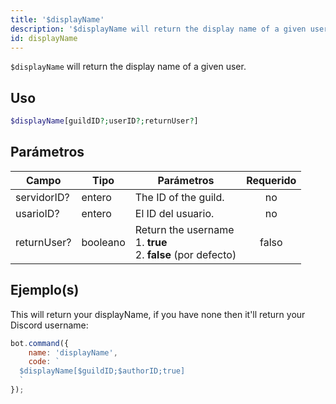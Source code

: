 ```yaml
---
title: '$displayName'
description: '$displayName will return the display name of a given user.'
id: displayName
---
```


`$displayName` will return the display name of a given user.

## Uso

```php
$displayName[guildID?;userID?;returnUser?]
```

## Parámetros

| Campo       | Tipo     | Parámetros                                                                           | Requerido |
| ----------- | -------- | ------------------------------------------------------------------------------------ |:---------:|
| servidorID? | entero   | The ID of the guild.                                                                 |    no     |
| usarioID?   | entero   | El ID del usuario.                                                                   |    no     |
| returnUser? | booleano | Return the username <br /> 1. **true** <br /> 2. **false** (por defecto) |   falso   |

## Ejemplo(s)

This will return your displayName, if you have none then it'll return your Discord username:

```javascript
bot.command({
    name: 'displayName',
    code: `
  $displayName[$guildID;$authorID;true]
  `
});
```
